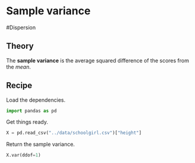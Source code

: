 
# Sample variance

#Dispersion 

## Theory

The **sample variance** is the average squared difference of the scores from the *mean*.

## Recipe

Load the dependencies.

```python
import pandas as pd
```

Get things ready.

```python
X = pd.read_csv("../data/schoolgirl.csv")["height"]
```

Return the sample variance.

```python
X.var(ddof=1)
```
